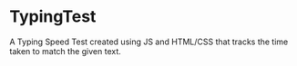 # TypingTest
A Typing Speed Test created using JS and HTML/CSS that tracks the time taken to match the given text. 

